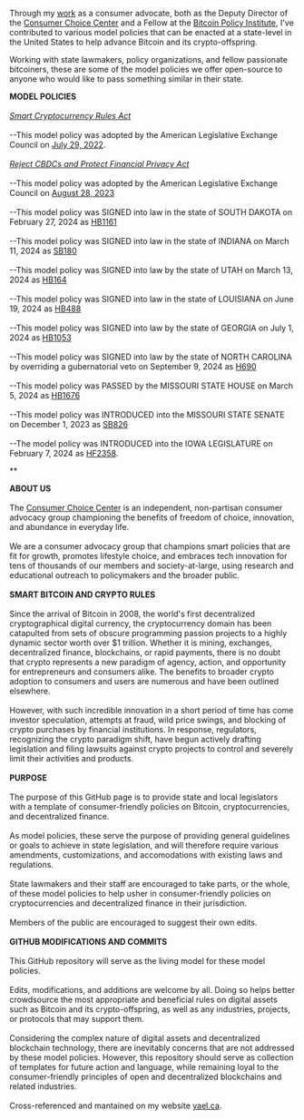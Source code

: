 Through my <a href="https://yael.at">work</a> as a consumer advocate, both as the Deputy Director of the <a href="https://consumerchoicecenter.org">Consumer Choice Center</a> and a Fellow at the <a href="https://www.btcpolicy.org/">Bitcoin Policy Institute</a>, I've contributed to various model policies that can be enacted at a state-level in the United States to help advance Bitcoin and its crypto-offspring.

Working with state lawmakers, policy organizations, and fellow passionate bitcoiners, these are some of the model policies we offer open-source to anyone who would like to pass something similar in their state.
	    
<b>MODEL POLICIES</b>\
\
<i><a href="https://github.com/yaeloss/Bitcoin-Model-Policies/tree/main/Smart-Cryptocurrency-Rules-Act">Smart Cryptocurrency Rules Act</a></i>\
\
--This model policy was adopted by the American Legislative Exchange Council on <a href="https://alec.org/model-policy/the-smart-cryptocurrency-rules-act/">July 29, 2022</a>.\
\
<i><a href="https://github.com/yaeloss/Bitcoin-Model-Policies/tree/main/Reject-CBDCs-and-Protect-Financial-Privacy-Act">Reject CBDCs and Protect Financial Privacy Act</a></i>\
\
--This model policy was adopted by the American Legislative Exchange Council on <a href="https://alec.org/model-policy/reject-cbdcs-and-protect-financial-privacy-act/">August 28, 2023</a></i>\
\
--This model policy was SIGNED into law in the state of SOUTH DAKOTA on February 27, 2024 as <a href="https://sdlegislature.gov/Session/Bill/24958">HB1161</a></i>\
\
--This model policy was SIGNED into law in the state of INDIANA on March 11, 2024 as <a href="https://iga.in.gov/legislative/2024/bills/senate/180/details">SB180</a></i>\
\
--This model policy was SIGNED into law by the state of UTAH on March 13, 2024 as <a href="https://le.utah.gov/~2024/bills/static/HB0164.html">HB164</a></i>\
\
--This model policy was SIGNED into law in the state of LOUISIANA on June 19, 2024 as <a href="https://www.legis.la.gov/legis/BillInfo.aspx?i=246246">HB488</a></i>\
\
--This model policy was SIGNED into law by the state of GEORGIA on July 1, 2024 as <a href="https://legiscan.com/GA/bill/HB1053/2023">HB1053</a></i>\
\
--This model policy was SIGNED into law by the state of NORTH CAROLINA by overriding a gubernatorial veto on September 9, 2024 as <a href="https://www.ncleg.gov/BillLookup/2023/H690">H690</a></i>\
\
--This model policy was PASSED by the MISSOURI STATE HOUSE on March 5, 2024 as <a href="https://legiscan.com/MO/bill/HB1676/2024">HB1676</a></i>\
\
--This model policy was INTRODUCED into the MISSOURI STATE SENATE on December 1, 2023 as <a href="https://legiscan.com/MO/bill/SB826/2024">SB826</a></i>\
\
--The model policy was INTRODUCED into the IOWA LEGISLATURE on February 7, 2024 as <a href="https://legiscan.com/IA/bill/HF2358/2023">HF2358</a>.

**

<b>ABOUT US</b>\
\
The <a href="https://consumerchoicecenter.org">Consumer Choice Center</a> is an independent, non-partisan consumer advocacy group championing the benefits of freedom of choice, innovation, and abundance in everyday life. \
\
We are a consumer advocacy group that champions smart policies that are fit for growth, promotes lifestyle choice, and embraces tech innovation for tens of thousands of our members and society-at-large, using research and educational outreach to policymakers and the broader public. \
\
<b>SMART BITCOIN AND CRYPTO RULES</b>\
\
Since the arrival of Bitcoin in 2008, the world's first decentralized cryptographical digital currency, the cryptocurrency domain has been catapulted from sets of obscure programming passion projects to a highly dynamic sector worth over $1 trillion. Whether it is mining, exchanges, decentralized finance, blockchains, or rapid payments, there is no doubt that crypto represents a new paradigm of agency, action, and opportunity for entrepreneurs and consumers alike. The benefits to broader crypto adoption to consumers and users are numerous and have been outlined elsewhere.\
\
However, with such incredible innovation in a short period of time has come investor speculation, attempts at fraud, wild price swings, and blocking of crypto purchases by financial institutions. In response, regulators, recognizing the crypto paradigm shift, have begun actively drafting legislation and filing lawsuits against crypto projects to control and severely limit their activities and products.\
\
<b>PURPOSE</b>\
\
The purpose of this GitHub page is to provide state and local legislators with a template of consumer-friendly policies on Bitcoin, cryptocurrencies, and decentralized finance.\
\
As model policies, these serve the purpose of providing general guidelines or goals to achieve in state legislation, and will therefore require various amendments, customizations, and accomodations with existing laws and regulations.\
\
State lawmakers and their staff are encouraged to take parts, or the whole, of these model policies to help usher in consumer-friendly policies on cryptocurrencies and decentralized finance in their jurisdiction.\
\
Members of the public are encouraged to suggest their own edits.\
\
<b>GITHUB MODIFICATIONS AND COMMITS</b>\
\
This GitHub repository will serve as the living model for these model policies. \
\
Edits, modifications, and additions are welcome by all. Doing so helps better crowdsource the most appropriate and beneficial rules on digital assets such as Bitcoin and its crypto-offspring, as well as any industries, projects, or protocols that may support them.\
\
Considering the complex nature of digital assets and decentralized blockchain technology, there are inevitably concerns that are not addressed by these model policies. However, this repository should serve as collection of templates for future action and language, while remaining loyal to the consumer-friendly principles of open and decentralized blockchains and related industries.\
\
Cross-referenced and mantained on my website <a href="https://yael.ca/bitcoin-model-policies/">yael.ca</a>.
